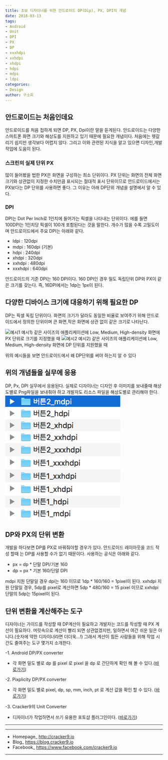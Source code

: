 ```yaml
---
title: 초보 디자이너를 위한 안드로이드 DP(Dip), PX, DPI의 개념
date: 2018-03-13
tags: 
- Android
- Unit
- DPI
- PX
- DP
- xxxhdpi
- xxhdpi
- xhdpi
- hdpi
- mdpi
- ldpi
categories:
- Design
author: 구소희
---
```


## 안드로이드는 처음인데요
안드로이드를 처음 접하게 되면 DP, PX, Dpi이란 말을 듣게된다. 안드로이드는 다양한 스마트폰 화면 크기와 해상도를 지원하고 있기 때문에 필요한 개념이다. 처음에는 헷갈리기 쉽지만 생각보다 어렵지 않다. 그리고 이와 관련된 지식을 알고 있으면 디자인,개발 작업에 도움이 된다.

### 스크린의 실제 단위 PX
많이 들어봤을 법한 PX은 화면을 구성하는 최소 단위이다.
PX 단위는 화면의 전체 화면 크기와 상관없이 지정한 수치만큼 표시되는 절대적 표시 단위이므로 안드로이드에서는 PX보다는 DP 단위를 사용하면 좋다.
그 이유는 아래 DP단위 개념을 설명에서 알 수 있다.

### DPI
DPI는 Dot Per Inch로 1인치에 들어가는 픽셀을 나타내는 단위이다.
에를 들면 100DPI는 1인치당 픽셀이 100개 포함된다는 것을 말한다.
개수가 많을 수록 고밀도이며 안드로이드에서 주요 DPI는 아래와 같다.
* ldpi : 120dpi
* mdpi : 160dpi (기본)
* hdpi : 240dpi
* xhdpi : 320dpi
* xxhdpi : 480dpi
* xxxhdpi : 640dpi

안드로이드의 기준 DPI는 160 DPI이다.
160 DPI인 경우 밀도 독립단위 DP와 PX이 같은 크기를 갖는다.
즉, 16DPI에서는 1dp는 1px이 된다.

## 다양한 디바이스 크기에 대응하기 위해 필요한 DP
DP는 픽셀 독립 단위이다.
화면의 크기가 달라도 동일한 비율로 보여주기 위해 안드로이드에서 정의한 단위이며 큰 화면,작은 화면에 상관 없이 같은 크기로 나타난다.

![예시1](https://developer.android.com/images/screens_support/density-test-bad.png)
예시1) 같은 사이즈의 애플리케이션에 Low, Medium, High-density 화면에 PX 단위로 크기를 지정했을 때
![예시2](https://developer.android.com/images/screens_support/density-test-good.png)
예시2) 같은 사이즈의 애플리케이션에 Low, Medium, High-density 화면에 DP 단위를 지원했을 때

위의 예시들을 보면 안드로이드에서 왜 DP단위를 써야 하는지 알 수 있다

## 위의 개념들을 실무에 응용
DP, Px, DPI 실무에서 응용된다.
실제로 디자이너는 디자인 후 이미지를 보내줄때 해상도별로 Png파일을 보내줘야 하고 개발자도 리소스 파일을 해상도별로 관리해야 한다.
![해상도별 Png](https://github.com/sohee9/test_Doc/blob/master/%E1%84%89%E1%85%B3%E1%84%8F%E1%85%B3%E1%84%85%E1%85%B5%E1%86%AB%E1%84%89%E1%85%A3%E1%86%BA%202018-03-23%20%E1%84%8B%E1%85%A9%E1%84%8C%E1%85%A5%E1%86%AB%2011.50.00.png?raw=true)

## DP와 PX의 단위 변환
개발을 하다보면 DP를 PX로 바꿔줘야할 경우가 있다.
안드로이드 레이아웃을 코드 작성 할때 는 DP를 사용할 수가 없기 때문이다.
사용하는 공식은 아래와 같다.

* px = dp * 단말 DPI/기본 160
* dp = px * 기본 160/단말 DPI

mdpi 지원 단말일 경우 dpi는 160 이므로 1dp * 160/160 = 1pixel이 된다.
xxhdpi 지원 단말일 경우, 5dp를 pixel로 계산하면
5dp * 480/160 = 15 pixel 이므로 xxhdpi 단말의 5dp는 15pixel이 된다.

## 단위 변환을 계산해주는 도구
디자이너는 가이드를 작성할 때 DP계산이 필요하고 개발자는 코드를 작성할 때 PX 계산이 필요하다.
머릿속으로 계산이 빨리 되면 상관없겠지만, 일하면서 여간 쉬운 일은 아니다.(숫자에 약한 디자이너라면 더더욱...!) 그래서 계산이 힘든 사람들을 위해 작업 시간도 줄여주는 도구 몇가지 소개한다.

-1. Android DP/PX converter 
- 각 화면 밀도 별로 dp 를 pixel 로 pixel 을 dp 로 간단하게 확인 해 볼 수 있다.([바로가기](http://labs.rampinteractive.co.uk/android_dp_px_calculator/))

-2. Pixplicity DP/PX converter 
- 각 화면 밀도 별로 pixel, dp, sp, mm, inch, pt 로 계산 값을 확인 할 수 있다. ([바로가기](https://pixplicity.com/dp-px-converter))

-3. Cracker9의 Unit Converter 
- 디자이너가 작업하면서 쓰기 유용한 포토샵 플러그인이다. ([바로가기](https://www.adobeexchange.com/creativecloud.details.20685.html))
***
_____

* Homepage_ http://cracker9.io
* Blog_ https://blog.cracker9.io
* Facebook_ https://www.facebook.com/cracker9.io

_____